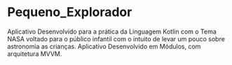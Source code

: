 # Pequeno_Explorador
Aplicativo Desenvolvido para a prática da Linguagem Kotlin com o Tema NASA voltado para o público infantil com o intuito de levar um pouco sobre astronomia as crianças.
Aplicativo Desenvolvido em Módulos, com arquitetura MVVM.
